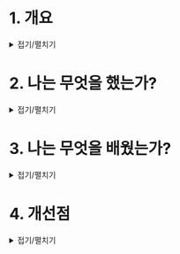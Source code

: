 # 1. 개요

<details>
<summary>접기/펼치기</summary>

```
상대방에게 잘 전달할 수 있는 기획서를 작성하자.

기획자의 설명이 필요없는 기획서로 기획자가 원하는대로 기획이 되는가를 동료와 교환해서 서로에게 피드백을 해준다.
```
</details>


# 2. 나는 무엇을 했는가?

<details>
<summary>접기/펼치기</summary>

### 기획서 작성

1.	게임 소개
1)	게임 내용
-	주인공은 긴 복도 끝 낯선 곳에서 눈을 뜨고 앞에 보이는 창문으로 다가간다. 
  블라인드 너머로 빛이 새어 나오는 문을 발견하자 조명이 모두 꺼진다. 뒤를 돌아본 주인공 앞에 조명이 켜진 또 다른 복도를 발견하는데... 
  교통사고를 당한 주인공이 정신을 되찾는 과정을 구역별로 나눈 게임입니다.

2)	기획 의도
-	구역 내에서 장애물들을 학습하고 넘어서 마지막 문으로 도착하는 것.
1.	A1으로 향하는 복도는 탈출구를 확인하는 곳
2.	B는 A2로 향하는 길을 막고 1 구역으로 인도하는 곳
3.	1 구역은 모든 장애물을 한 곳에 넣어서 학습을 위한 곳
4.	2, 3, 4 구역은 학습한 장애물을 넘는 곳
****
2.	기능
1)	미는 벽
-	플레이어가 왔던 곳을 다시 못 가게 하고 게임이 원하는 방향으로 인도하는 구조물
2)	투명 다리
-	안 보이는 상태였다가 플레이어가 버튼을 눌렀을 때 등장하여 길 인도
3)	시간제한 발판
-	버튼을 누르면 발판이 생기고 일정시간이 지나면 발판이 사라짐
4)	생성 발판
-	발판을 밟으면 그 다음 발판이 생김
-	발판에서 발을 떼면 발판이 전부 사라짐
-	발판이 생겼던 곳을 밟으면 밟은 곳과 가까운 곳의 발판이 생김
(가까운 발판: 발판을 밟아서 생긴 발판에서 x, y 좌표에서 2 큐브 단위 내에 닿아 있을 시)
****
3.	지역 구분
1)	A
-	A2는 막혀 있고 A1에 도착하면 A2로 가는 길을 막는 벽이 사라진다.
-	주인공이 게임을 시작하고 탈출구를 확인하는 곳으로 주인공이 정신을 찾으려고 하는 것
2)	B
-	B에 진입하면 벽이 다가와서 1 구역으로 유도한다.
-	벽은 자동차 교통사고 때문에 받았던 충격을 표현
3)	1 구역
-	구역 2, 3, 4에 쓰일 장애물들을 간단하게 소개
-	푹신한 침대, 소파 그리고 카펫으로 몸이 병실에서 느끼는 주변 가구를 표현
-	투명한 발판에서 검은 무늬 발판으로, 검은 무늬 발판에서 색이 있는 발판으로 감각을 찾아가는 것을 표현
4)	2 구역
-	버튼을 누른 상태면 발판이 보이게 만들고 버튼을 떼면 투명해진다.
-	감각을 확실하게 가다듬는 것을 표현
5)	3 구역
-	버튼을 누르면 발판이 생기고 일정시간 후 사라진다.
-	혼란스러운 정신세계에서 길을 찾는 것을 표현
6)	4 구역
-	발판을 밟으면 가까운 곳의 발판이 생김
-	주인공 몸이 수술실에서 몸이 겪는 상황을 표현
****
4.	지역 상세
1)	A 
-	A1에서 탈출구를 확인할 수 있음 (벽에 창문이 있어 확인 가능)
-	A2로 가는 길은 이동통로 벽으로 가려져 있음
-	A1에 도착하면 A2를 막고 있던 이동통로 벽이 사라짐과 동시에 출발 지점부터 A1까지 직선상 통로의 조명이 전부 사라짐
-	A2에 있는 조명 때문에 다른 길이 열렸다는 걸 인식함

2)	B
-	복도에 진입하는 순간 미는 벽이 다가와서 A2지역으로 못 가게 막으면서 1 구역으로 유도함 
-	벽이 칸을 채우는 시간은 2초
벽은 플레이어가 2번 위치에 도착했을 때 1번 위치를 채운다
벽은 플레이어가 3번 위치에 도착했을 때 2번 위치를 채운다
벽은 플레이어가 4번 위치에 도착했을 때 3번 위치를 채운다
벽은 플레이어가 4번 위치를 벗어 났을 때 4번 위치를 채운다
-	1 구역 출발 장소에 도착했을 때, 미는 벽은 사라지고 자동차가 4번 위치에서 벽에 끼인 상태로 생성한다. 블로킹 블록으로 자동차를 넘어 지나가지 못하게 한다

3)	1 구역
-	투명 발판, 시간제한 발판, 생성 발판을 소개하는 스테이지
-	투명 발판을 밟으면 1이벤트 발판이 드러났다가 발을 떼는 순간 투명상태로 변한다. 투명한 발판을 밟고 2시간제한 발판까지 이동하는 것이 목적
-	빨간 동그라미 1투명 발판을 밟으면 2시간제한 발판이 나타난다.
-	2시간제한 발판을 밟으면 2이벤트 발판이 4초의 시간 동안 존재한다. 천천히 생성 발판까지 가려고하면 도착하지 못하고 떨어지게 설계
-	생성 발판을 밟으면 3-1이벤트 발판이 나타나고 3-1이벤트 발판을 밟으면 3-2가 나타나는 식으로 3-4까지 밟아서 출구로 나가면 성공

4)	2 구역
-	1투명 발판을 밟으면 1이벤트 발판이 나타난다. 투명 발판에서 떨어지는 순간 이벤트발판이 다시 투명해진다.
-	2투명 발판까지 가서 밟으면 약간의 거리가 있는 2이벤트 발판이 등장하고 1투명 발판과 마찬가지로 떼는 순간 사라진다. 거리감과 기억력이 중요한 곳

5)	3 구역 
-	시간제한 발판을 밟으면 이벤트 발판이 나타난다.
-	이벤트 발판은 15초의 시간이 지나면 사라진다.
-	발판의 기본 높이는 0이다.
-	벽은 바닥에서 위까지 이어져 있다

6)	4 구역 
-	생성 발판을 밟으면 검은 동그라미 이벤트 발판이 나온다.
-	이벤트 발판을 밟으면 밟은 발판에서 가까운 발판들이 나온다. 가까운 발판은 자신이 밟은 발판과 x, y 좌표에서 2칸 내로 있는 발판이 등장한다
  (ex: 검은 동그라미 발판을 밟으면 보라색 네모 칸에 걸리는 이벤트 발판들이 등장)
-	발판을 떼는 순간 발판이 사라지고 이동할 곳의 발판에 제대로 위치하면 발판을 밟을 수 있다.

</details>

# 3. 나는 무엇을 배웠는가?

<details>
<summary>접기/펼치기</summary>


```

```
</details>

# 4. 개선점

<details>
<summary>접기/펼치기</summary>

```

```
</details>


